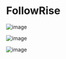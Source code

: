 # FollowRise
![image](https://github.com/bobhenl/FollowRise/assets/18662086/874e4bb1-3711-4b0a-ba23-f7ee91e3b785)

![image](https://github.com/bobhenl/FollowRise/assets/18662086/24061b6d-b011-4936-a79f-9a4f2e116b7c)

![image](https://github.com/bobhenl/FollowRise/assets/18662086/458aea95-7284-474a-9551-9e2e2cd4fdb0)
